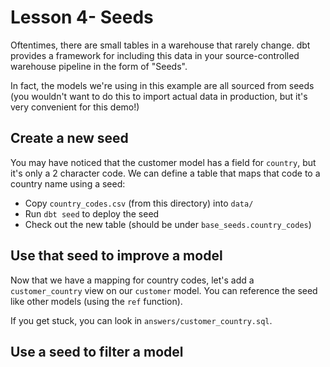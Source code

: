 # Lesson 4- Seeds
Oftentimes, there are small tables in a warehouse that rarely change. dbt provides a framework for including this data in your source-controlled warehouse pipeline in the form of "Seeds".

In fact, the models we're using in this example are all sourced from seeds (you wouldn't want to do this to import actual data in production, but it's very convenient for this demo!)

## Create a new seed
You may have noticed that the customer model has a field for `country`, but it's only a 2 character code. We can define a table that maps that code to a country name using a seed:
- Copy `country_codes.csv` (from this directory) into `data/`
- Run `dbt seed` to deploy the seed
- Check out the new table (should be under `base_seeds.country_codes`)

## Use that seed to improve a model
Now that we have a mapping for country codes, let's add a `customer_country` view on our `customer` model. You can reference the seed like other models (using the `ref` function).

If you get stuck, you can look in `answers/customer_country.sql`.

## Use a seed to filter a model